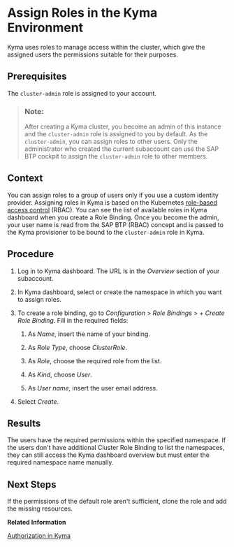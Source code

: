 <!-- loio148ae38b7d6f4e61bbb696bbfb3996b2 -->

# Assign Roles in the Kyma Environment

Kyma uses roles to manage access within the cluster, which give the assigned users the permissions suitable for their purposes.



<a name="loio148ae38b7d6f4e61bbb696bbfb3996b2__prereq_ehs_rvh_nsb"/>

## Prerequisites

The `cluster-admin` role is assigned to your account.

> ### Note:  
> After creating a Kyma cluster, you become an admin of this instance and the `cluster-admin` role is assigned to you by default. As the `cluster-admin`, you can assign roles to other users. Only the administrator who created the current subaccount can use the SAP BTP cockpit to assign the `cluster-admin` role to other members.



<a name="loio148ae38b7d6f4e61bbb696bbfb3996b2__context_lrm_lv2_hsb"/>

## Context

You can assign roles to a group of users only if you use a custom identity provider. Assigning roles in Kyma is based on the Kubernetes [role-based access control](https://kubernetes.io/docs/reference/access-authn-authz/rbac/) \(RBAC\). You can see the list of available roles in Kyma dashboard when you create a Role Binding. Once you become the admin, your user name is read from the SAP BTP \(RBAC\) concept and is passed to the Kyma provisioner to be bound to the `cluster-admin` role in Kyma.



<a name="loio148ae38b7d6f4e61bbb696bbfb3996b2__steps_bvs_hv2_hsb"/>

## Procedure

1.  Log in to Kyma dashboard. The URL is in the *Overview* section of your subaccount.

2.  In Kyma dashboard, select or create the namespace in which you want to assign roles.

3.  To create a role binding, go to *Configuration* \> *Role Bindings* \> *\+ Create Role Binding*. Fill in the required fields:

    1.  As *Name*, insert the name of your binding.

    2.  As *Role Type*, choose *ClusterRole*.

    3.  As *Role*, choose the required role from the list.

    4.  As *Kind*, choose *User*.

    5.  As *User name*, insert the user email address.


4.  Select *Create*.




<a name="loio148ae38b7d6f4e61bbb696bbfb3996b2__result_bx4_2v2_hsb"/>

## Results

The users have the required permissions within the specified namespace. If the users don't have additional Cluster Role Binding to list the namespaces, they can still access the Kyma dashboard overview but must enter the required namespace name manually.



<a name="loio148ae38b7d6f4e61bbb696bbfb3996b2__postreq_rb5_ntn_fvb"/>

## Next Steps

If the permissions of the default role aren't sufficient, clone the role and add the missing resources.

**Related Information**  


[Authorization in Kyma](https://kyma-project.io/#/04-operation-guides/security/sec-02-authorization-in-kyma)

 <?sap-ot O2O class="- topic/link " href="bb31080fd0474d38a050e32a7a7ed629.xml" text="" desc="" xtrc="link:2" xtrf="file:/home/builder/src/dita-all/jjq1673438782153/loio2080d0faf9d84ce6aa14caa4caa32935_en-US/src/content/localization/en-us/148ae38b7d6f4e61bbb696bbfb3996b2.xml" output-class="" outputTopicFile="file:/home/builder/tp.net.sf.dita-ot/2.3/plugins/com.elovirta.dita.markdown_1.3.0/xsl/dita2markdownImpl.xsl" ?> 

